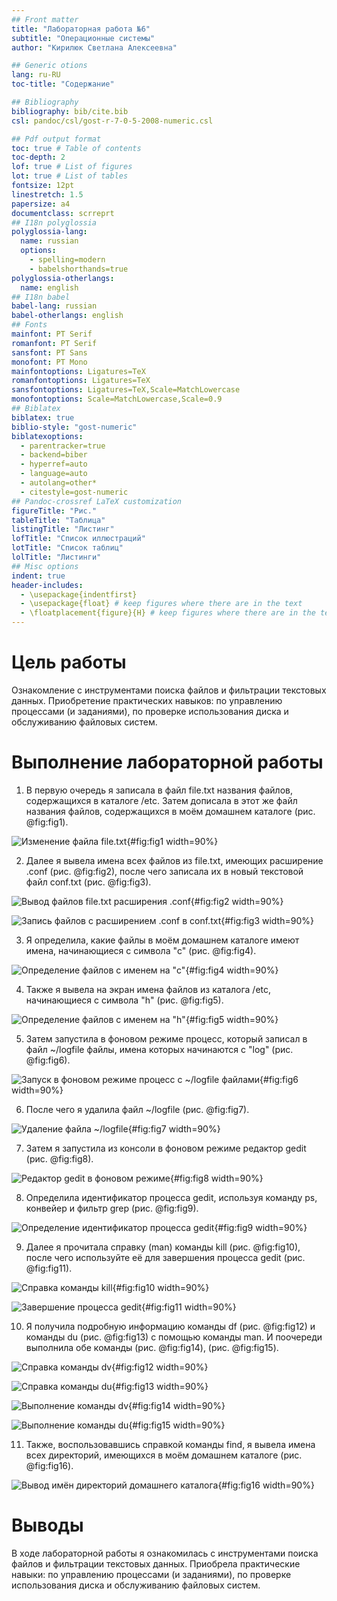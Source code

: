 ```yaml
---
## Front matter
title: "Лабораторная работа №6"
subtitle: "Операционные системы"
author: "Кирилюк Светлана Алексеевна"

## Generic otions
lang: ru-RU
toc-title: "Содержание"

## Bibliography
bibliography: bib/cite.bib
csl: pandoc/csl/gost-r-7-0-5-2008-numeric.csl

## Pdf output format
toc: true # Table of contents
toc-depth: 2
lof: true # List of figures
lot: true # List of tables
fontsize: 12pt
linestretch: 1.5
papersize: a4
documentclass: scrreprt
## I18n polyglossia
polyglossia-lang:
  name: russian
  options:
	- spelling=modern
	- babelshorthands=true
polyglossia-otherlangs:
  name: english
## I18n babel
babel-lang: russian
babel-otherlangs: english
## Fonts
mainfont: PT Serif
romanfont: PT Serif
sansfont: PT Sans
monofont: PT Mono
mainfontoptions: Ligatures=TeX
romanfontoptions: Ligatures=TeX
sansfontoptions: Ligatures=TeX,Scale=MatchLowercase
monofontoptions: Scale=MatchLowercase,Scale=0.9
## Biblatex
biblatex: true
biblio-style: "gost-numeric"
biblatexoptions:
  - parentracker=true
  - backend=biber
  - hyperref=auto
  - language=auto
  - autolang=other*
  - citestyle=gost-numeric
## Pandoc-crossref LaTeX customization
figureTitle: "Рис."
tableTitle: "Таблица"
listingTitle: "Листинг"
lofTitle: "Список иллюстраций"
lotTitle: "Список таблиц"
lolTitle: "Листинги"
## Misc options
indent: true
header-includes:
  - \usepackage{indentfirst}
  - \usepackage{float} # keep figures where there are in the text
  - \floatplacement{figure}{H} # keep figures where there are in the text
---
```


# Цель работы

Ознакомление с инструментами поиска файлов и фильтрации текстовых данных. Приобретение практических навыков: по управлению процессами (и заданиями), по проверке использования диска и обслуживанию файловых систем.

# Выполнение лабораторной работы

1) В первую очередь я записала в файл file.txt названия файлов, содержащихся в каталоге /etc. Затем дописала в этот же файл названия файлов, содержащихся в моём домашнем каталоге (рис. @fig:fig1).

![Изменение файла file.txt](image/fig1.png){#fig:fig1 width=90%}

2) Далее я вывела имена всех файлов из file.txt, имеющих расширение .conf (рис. @fig:fig2), после чего записала их в новый текстовой файл conf.txt (рис. @fig:fig3).

![Вывод файлов file.txt расширения .conf](image/fig2.png){#fig:fig2 width=90%}

![Запись файлов с расширением .conf в conf.txt](image/fig3.png){#fig:fig3 width=90%}

3) Я определила, какие файлы в моём домашнем каталоге имеют имена, начинающиеся с символа "c" (рис. @fig:fig4).

![Определение файлов с именем на "c"](image/fig4.png){#fig:fig4 width=90%}

4) Также я вывела на экран имена файлов из каталога /etc, начинающиеся с символа "h" (рис. @fig:fig5).

![Определение файлов с именем на "h"](image/fig5.png){#fig:fig5 width=90%}

5) Затем запустила в фоновом режиме процесс, который записал в файл ~/logfile файлы, имена которых начинаются с "log" (рис. @fig:fig6).

![Запуск в фоновом режиме процесс с ~/logfile файлами](image/fig6.png){#fig:fig6 width=90%}

6) После чего я удалила файл ~/logfile (рис. @fig:fig7).

![Удаление файла ~/logfile](image/fig7.png){#fig:fig7 width=90%}

7) Затем я запустила из консоли в фоновом режиме редактор gedit (рис. @fig:fig8).

![Редактор gedit в фоновом режиме](image/fig8.png){#fig:fig8 width=90%}

8) Определила идентификатор процесса gedit, используя команду ps, конвейер и фильтр grep (рис. @fig:fig9).

![Определение идентификатор процесса gedit](image/fig9.png){#fig:fig9 width=90%}

9) Далее я прочитала справку (man) команды kill (рис. @fig:fig10), после чего используйте её для завершения
процесса gedit (рис. @fig:fig11).

![Справка команды kill](image/fig10.png){#fig:fig10 width=90%}

![Завершение процесса gedit](image/fig11.png){#fig:fig11 width=90%}

10) Я получила подробную информацию команды df (рис. @fig:fig12) и команды du (рис. @fig:fig13) с помощью команды man. И поочереди выполнила обе команды (рис. @fig:fig14), (рис. @fig:fig15).

![Справка команды dv](image/fig12.png){#fig:fig12 width=90%}

![Справка команды du](image/fig13.png){#fig:fig13 width=90%}

![Выполнение команды dv](image/fig14.png){#fig:fig14 width=90%}

![Выполнение команды du](image/fig15.png){#fig:fig15 width=90%}

11) Также, воспользовавшись справкой команды find, я вывела имена всех директорий, имеющихся в моём домашнем каталоге (рис. @fig:fig16).

![Вывод имён директорий домашнего каталога](image/fig16.png){#fig:fig16 width=90%}

# Выводы

В ходе лабораторной работы я ознакомилась с инструментами поиска файлов и фильтрации текстовых данных. Приобрела практические навыки: по управлению процессами (и заданиями), по проверке использования диска и обслуживанию файловых систем.
